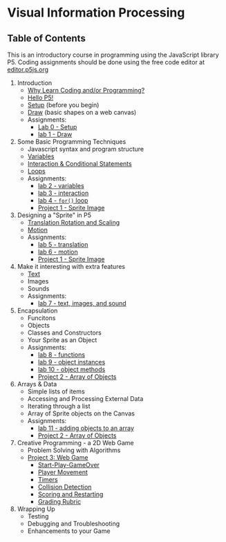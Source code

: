 <link href="markdown.css" rel="stylesheet"></link> 

# Visual Information Processing
## Table of Contents

This is an introductory course in programming using the JavaScript library P5. Coding assignments should be done using the free code editor at <a href="https://editor.p5js.org" target="_blank">editor.p5js.org</a>

1. Introduction
    * [Why Learn Coding and/or Programming?](lessons/part_1/why.html)
    * [Hello P5!](lessons/part_1/hello_p5.html)
    * [Setup](lessons/part_1/setup.html) (before you begin)
    * [Draw](lessons/part_1/draw.html) (basic shapes on a web canvas)
    * Assignments:
        * [Lab 0 - Setup](labs/lab_0.html)
        * [lab 1 - Draw](labs/lab_1.html)
2. Some Basic Programming Techniques
    * Javascript syntax and program structure
    * [Variables](lessons/part_2/variables.html)
    * [Interaction & Conditional Statements](lessons/part_2/conditionals.html) 
    * [Loops](lessons/part_2/loops.html)
    * Assignments:
        * [lab 2 - variables](labs/lab_2.html)
        * [lab 3 - interaction](labs/lab_3.html)
        * [lab 4 - `for()` loop](labs/lab_4.html)
        * [Project 1 - Sprite Image](projects/project_1.html)
3. Designing a "Sprite" in P5
    * [Translation Rotation and Scaling](lessons/part_3/translation.html)
    * [Motion](lessons/part_3/motion.html)
    * Assignments:
        * [lab 5 - translation](labs/lab_5.html)
        * [lab 6 - motion](labs/lab_6.html)
        * [Project 1 - Sprite Image](projects/project_1.html)
4. Make it interesting with extra features
    * [Text](lessons/part_3/text.html)
    * Images
    * Sounds
    * Assignments:
        * [lab 7 - text, images, and sound](labs/lab_7.html)
5. Encapsulation
    * Funcitons
    * Objects
    * Classes and Constructors
    * Your Sprite as an Object
    * Assignments:
        * [lab 8 - functions](labs/lab_8.html)
        * [lab 9 - object instances](labs/lab_9.html)
        * [lab 10 - object methods](labs/lab_10.html)
        * [Project 2 - Array of Objects](projects/project_2.html)
6. Arrays & Data
    * Simple lists of items
    * Accessing and Processing External Data
    * Iterating through a list
    * Array of Sprite objects on the Canvas
    * Assignments:
        * [lab 11 - adding objects to an array](labs/lab_11.html)
        * [Project 2 - Array of Objects](projects/project_2.html)
7. Creative Programming - a 2D Web Game
    * Problem Solving with Algorithms
    * [Project 3: Web Game](projects/project_3.html)
        * [Start-Play-GameOver](projects/project_3.1.html)
        * [Player Movement](projects/project_3.2.html)
        * [Timers](projects/project_3.3.html)
        * [Collision Detection](projects/project_3.4.html)
        * [Scoring and Restarting](projects/project_3.5.html)
        * [Grading Rubric](projects/project_3_rubric.html)
8. Wrapping Up
    * Testing
    * Debugging and Troubleshooting
    * Enhancements to your Game